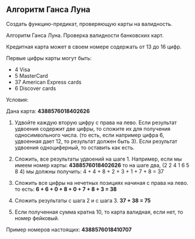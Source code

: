 ## Алгоритм Ганса Луна

Создать функцию-предикат, проверяющую карты на валидность.

Алгоритм Ганса Луна. Проверка валидности банковских карт.

Кредитная карта может в своем номере содержать от 13 до 16 цифр.

Первые цифры карты могут быть:

 - 4  Visa
 - 5  MasterCard
 - 37 American Express cards
 - 6  Discover cards

Условия:

Дана карта: **4388576018402626**

1) Удвойте каждую вторую цифру с права на лево. 
Если результат удвоения содержит две цифры, то сложите их
для получения односимвольного числа.
(то есть, если например цифра 6, удвоенная дает 12, 
то результат должен быть 3). 
Если результат удвоения одноциферный, то оставить как есть.

2) Сложить, все результаты удвоений на шаге 1.
Например, если мы имеем номер карты: 
**4388576018402626** то на шаге два, (2 2 4 1 6 5 8 4)
мы должны получить: 4 + 4 + 8 + 2 + 3 + 1 + 7 + 8 = 37

3) Сложить все цифры на нечетных позициях начиная с права на лево.
 то есть: **6 + 6 + 0 + 8 + 0 + 7 + 8 + 3 = 38**

4) Сложить результаты с шага 2 и с шага 3. **37 + 38 = 75**

5) Если полученная сумма кратна 10, то карта валидная, если нет, то номер фейковый.


Пример номеров настоящих: **4388576018410707**
